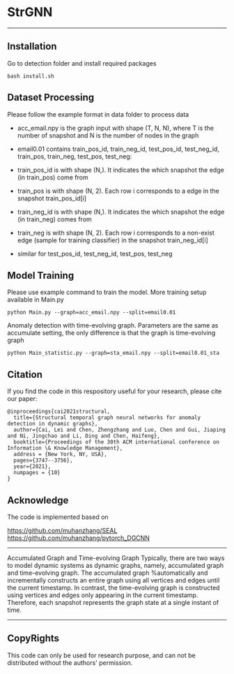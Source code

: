 # StrGNN

---------------------------------------------------------------------------------------------------------------------------------
## Installation

Go to detection folder and install required packages

```
bash install.sh
```

## Dataset Processing

Please follow the example format in data folder to process data

* acc_email.npy is the graph input with shape (T, N, N), where T is the number of snapshot and N is the number of nodes in the graph

* email0.01 contains train_pos_id, train_neg_id, test_pos_id, test_neg_id, train_pos, train_neg, test_pos, test_neg:

* train_pos_id is with shape (N,). It indicates the which snapshot the edge (in train_pos) come from

* train_pos is with shape (N, 2). Each row i corresponds to a edge in the snapshot train_pos_id[i]

* train_neg_id is with shape (N,). It indicates the which snapshot the edge (in train_neg) comes from

* train_neg is with shape (N, 2). Each row i corresponds to a non-exist edge (sample for training classifier) in the snapshot train_neg_id[i]

* similar for test_pos_id, test_neg_id, test_pos, test_neg



## Model Training

Please use example command to train the model. More training setup available in Main.py

```
python Main.py --graph=acc_email.npy --split=email0.01
```

Anomaly detection with time-evolving graph. Parameters are the same as accumulate setting, the only difference is that the graph is time-evolving graph

```
python Main_statistic.py --graph=sta_email.npy --split=email0.01_sta
```


## Citation
If you find the code in this respository useful for your research, please cite our paper:
```
@inproceedings{cai2021structural,
  title={Structural temporal graph neural networks for anomaly detection in dynamic graphs},
  author={Cai, Lei and Chen, Zhengzhang and Luo, Chen and Gui, Jiaping and Ni, Jingchao and Li, Ding and Chen, Haifeng},
  booktitle={Proceedings of the 30th ACM international conference on Information \& Knowledge Management},
  address = {New York, NY, USA},
  pages={3747--3756},
  year={2021},
  numpages = {10}
}
```

## Acknowledge

The code is implemented based on 

https://github.com/muhanzhang/SEAL
https://github.com/muhanzhang/pytorch_DGCNN

--------------------------------------------------------------------------------------------------------------------------------
Accumulated Graph and Time-evolving Graph
Typically, there are two ways to model dynamic systems as dynamic graphs, namely, accumulated graph and time-evolving graph. 
The accumulated graph %automatically and incrementally constructs an entire graph using all vertices and edges until the current timestamp. 
In contrast, the time-evolving graph is constructed using vertices and edges only appearing in the current timestamp. 
Therefore, each snapshot represents the graph state at a single instant of time.

--------------------------------------------------------------------------------------------------------------------------------
## CopyRights
This code can only be used for research purpose, and can not be distributed without the authors' permission.


